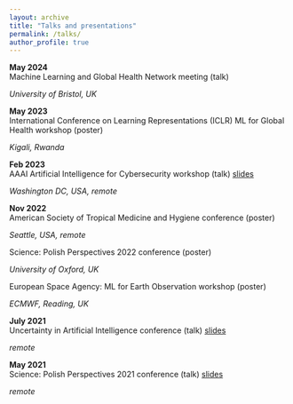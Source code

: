 ```yaml
---
layout: archive
title: "Talks and presentations"
permalink: /talks/
author_profile: true
---
```




**May 2024**  
Machine Learning and Global Health Network meeting (talk)

*University of Bristol, UK*


**May 2023**  
International Conference on Learning Representations (ICLR) ML for Global Health workshop (poster)

*Kigali, Rwanda*


**Feb 2023**  
AAAI Artificial Intelligence for Cybersecurity workshop (talk) [slides](https://ihawryluk.github.io/files/AiCS_presentation.pdf)

*Washington DC, USA, remote*


**Nov 2022**  
American Society of Tropical Medicine and Hygiene conference (poster)  

*Seattle, USA, remote*

Science: Polish Perspectives 2022 conference (poster)  

*University of Oxford, UK*

European Space Agency: ML for Earth Observation workshop (poster)

*ECMWF, Reading, UK*


**July 2021**  
Uncertainty in Artificial Intelligence conference (talk) [slides](https://ihawryluk.github.io/files/nowcasting_slides.pdf)

*remote*


**May 2021**  
Science: Polish Perspectives 2021 conference (talk) [slides](https://ihawryluk.github.io/files/nowcasting_SPP.pdf)

*remote*
  


<!-- 
{% if site.talkmap_link == true %}

<p style="text-decoration:underline;"><a href="/talkmap.html">See a map of all the places I've given a talk!</a></p>

{% endif %}

{% for post in site.talks reversed %}
  {% include archive-single-talk.html %}
{% endfor %}
 -->
